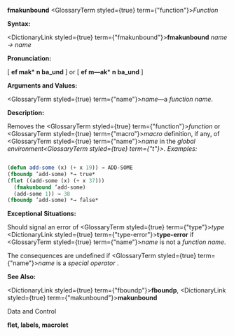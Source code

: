 **fmakunbound** <GlossaryTerm styled={true} term={"function"}><i>Function</i></GlossaryTerm> 



**Syntax:** 



<DictionaryLink styled={true} term={"fmakunbound"}><b>fmakunbound</b></DictionaryLink> *name → name* 



**Pronunciation:** 



[ **ef mak*** **n ba\_und** ] or [ **ef m—ak*** **n ba\_und** ] 



**Arguments and Values:** 



<GlossaryTerm styled={true} term={"name"}><i>name</i></GlossaryTerm>—a *function name*. 



**Description:** 



Removes the <GlossaryTerm styled={true} term={"function"}><i>function</i></GlossaryTerm> or <GlossaryTerm styled={true} term={"macro"}><i>macro</i></GlossaryTerm> definition, if any, of <GlossaryTerm styled={true} term={"name"}><i>name</i></GlossaryTerm> in the *global environment<GlossaryTerm styled={true} term={"t"}><i>. </i></GlossaryTerm>*Examples:**
```lisp

(defun add-some (x) (+ x 19)) → ADD-SOME 
(fboundp ’add-some) *→ true* 
(flet ((add-some (x) (+ x 37))) 
  (fmakunbound ’add-some) 
  (add-some 1)) → 38 
(fboundp ’add-some) *→ false* 

```
**Exceptional Situations:** 



Should signal an error of <GlossaryTerm styled={true} term={"type"}><i>type</i></GlossaryTerm> <DictionaryLink styled={true} term={"type-error"}><b>type-error</b></DictionaryLink> if <GlossaryTerm styled={true} term={"name"}><i>name</i></GlossaryTerm> is not a *function name*. 



The consequences are undefined if <GlossaryTerm styled={true} term={"name"}><i>name</i></GlossaryTerm> is a *special operator* . 



**See Also:** 



<DictionaryLink styled={true} term={"fboundp"}><b>fboundp</b></DictionaryLink>, <DictionaryLink styled={true} term={"makunbound"}><b>makunbound</b></DictionaryLink> 



Data and Control 











**flet, labels, macrolet** 



